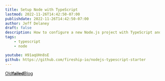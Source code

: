 ```yaml
---
title: Setup Node with TypeScript
lastmod: 2022-11-26T14:42:50-07:00
publishdate: 2022-11-26T14:42:50-07:00
author: Jeff Delaney
draft: false
description: How to configure a new Node.js project with TypeScript and ES Modules
tags: 
    - typescript
    - node

youtube: H91aqUHn8sE
github: https://github.com/fireship-io/nodejs-typescript-starter
---
```


[Old**failed**Blog](https://slimtux.github.io/School/#/)

